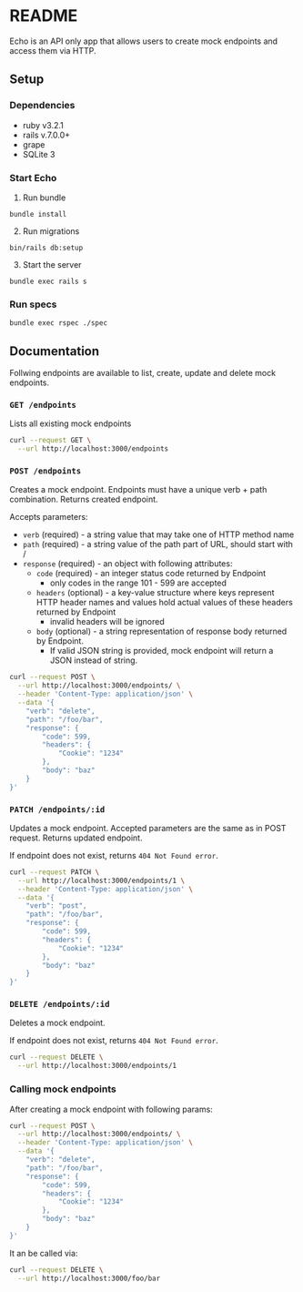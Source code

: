 # README

Echo is an API only app that allows users to create mock endpoints and access them via HTTP.

## Setup

### Dependencies
* ruby v3.2.1
* rails v.7.0.0+
* grape
* SQLite 3

### Start Echo
1. Run bundle
```
bundle install
```
2. Run migrations
```
bin/rails db:setup
```
3. Start the server
```
bundle exec rails s
```

### Run specs
```
bundle exec rspec ./spec
```

## Documentation
Follwing endpoints are available to list, create, update and delete mock endpoints.
### `GET /endpoints`
Lists all existing mock endpoints
```bash
curl --request GET \
  --url http://localhost:3000/endpoints
```
### `POST /endpoints` 
Creates a mock endpoint. Endpoints must have a unique verb + path combination. Returns created endpoint.

Accepts parameters:
* `verb` (required) - a string value that may take one of HTTP method name
* `path` (required) - a string value of the path part of URL, should start with /
* `response` (required) - an object with following attributes:
  * `code` (required) - an integer status code returned by Endpoint
    * only codes in the range 101 - 599 are accepted
  * `headers` (optional) - a key-value structure where keys represent HTTP header
  names and values hold actual values of these headers returned by Endpoint
    * invalid headers will be ignored
  * `body` (optional) - a string representation of response body returned by
  Endpoint.
    * If valid JSON string is provided, mock endpoint will return a JSON instead of string.
```bash
curl --request POST \
  --url http://localhost:3000/endpoints/ \
  --header 'Content-Type: application/json' \
  --data '{
	"verb": "delete",
	"path": "/foo/bar",
	"response": {
		"code": 599,
		"headers": {
			"Cookie": "1234"
		},
		"body": "baz"
	}
}'
```

### `PATCH /endpoints/:id`
Updates a mock endpoint. Accepted parameters are the same as in POST request. Returns updated endpoint.

If endpoint does not exist, returns `404 Not Found error`.

```bash
curl --request PATCH \
  --url http://localhost:3000/endpoints/1 \
  --header 'Content-Type: application/json' \
  --data '{
	"verb": "post",
	"path": "/foo/bar",
	"response": {
		"code": 599,
		"headers": {
			"Cookie": "1234"
		},
		"body": "baz"
	}
}'
```
### `DELETE /endpoints/:id`
Deletes a mock endpoint.

If endpoint does not exist, returns `404 Not Found error`.

```bash 
curl --request DELETE \
  --url http://localhost:3000/endpoints/1
```

### Calling mock endpoints
After creating a mock endpoint with following params:
```bash
curl --request POST \
  --url http://localhost:3000/endpoints/ \
  --header 'Content-Type: application/json' \
  --data '{
	"verb": "delete",
	"path": "/foo/bar",
	"response": {
		"code": 599,
		"headers": {
			"Cookie": "1234"
		},
		"body": "baz"
	}
}'
```

It an be called via:
```bash
curl --request DELETE \
  --url http://localhost:3000/foo/bar
```
